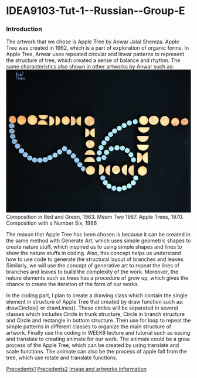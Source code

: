 # IDEA9103-Tut-1--Russian--Group-E

### Introduction
The artwork that we chose is Apple Tree by Anwar Jalal Shemza.
Apple Tree was created in 1962, which is a part of exploration of organic forms. In Apple Tree, Anwar uses repeated circular and linear patterns to represent the structure of tree, which created a sense of balance and rhythm. The same characteristics also shown in other artworks by Anwar such as: 
![Composition in Red and Green, 1963.](Images\22224-842-orig_orig.jpeg)
Composition in Red and Green, 1963.
Meem Two 1967.
Apple Trees, 1970.
Composition with a Number Six, 1966

The reason that Apple Tree has been chosen is because it can be created in the same method with Generate Art, which uses simple geometric shapes to create nature stuff, which inspired us to using simple shapes and lines to show the nature stuffs in coding. Also, this concept helps us understand how to use code to generate the structural layout of branches and leaves. Similarly, we will use the concept of generative art to repeat the lines of branches and leaves to build the complexity of the work.
Moreover, the nature elements such as trees has a procedure of grow up, which gives the chance to create the iteration of the form of our works.

In the coding part, I plan to create a drawing class which contain the single element in structure of Apple Tree that created by draw function such as: drawCircles() or drawLines().
These circles will be separated in several classes which includes Circle in trunk structure, Circle in branch structure and Circle and rectangle in bottom structure. Then use for loop to repeat the simple patterns in different classes to organize the main structure of artwork. Finally use the coding in WEEK9 lecture and tutorial such as easing and translate to creating animate for our work. The animate could be a grow process of the Apple Tree, which can be created by using translate and scale functions. The animate can also be the process of apple fall from the tree, which use rotate and translate functions.

[Precedents1](https://openprocessing.org/sketch/2225948)
[Precedents2](https://openprocessing.org/sketch/138954)
[Image and artworks information](https://www.anwarshemza.com/publiccollections1.html)

